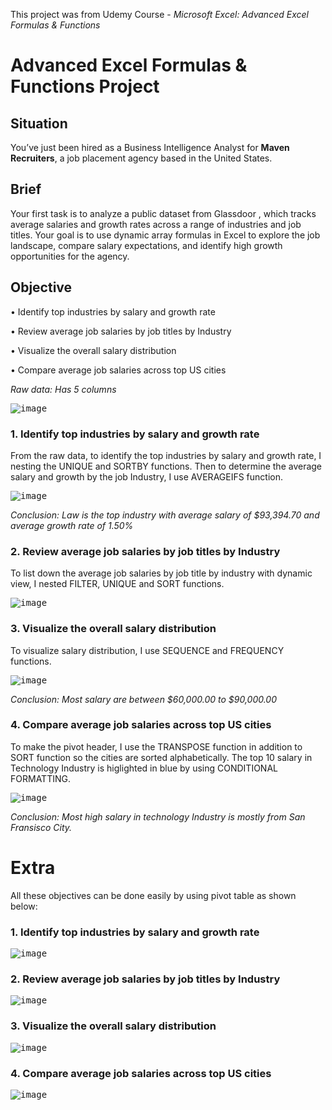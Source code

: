 This project was from Udemy Course - _Microsoft Excel: Advanced Excel Formulas & Functions_

# Advanced Excel Formulas & Functions Project

## Situation
You’ve just been hired as a Business Intelligence Analyst for **Maven Recruiters**, a job placement agency based in the United States.

## Brief
Your first task is to analyze a public dataset from Glassdoor , which tracks average salaries and growth rates across a range of industries and job titles. Your goal is to use
dynamic array formulas in Excel to explore the job landscape, compare salary expectations, and identify high growth opportunities for the agency.

## Objective
• Identify top industries by salary and growth rate

• Review average job salaries by job titles by Industry 

• Visualize the overall salary distribution

• Compare average job salaries across top US cities

_Raw data: Has 5 columns_

<kbd>![image](https://github.com/Sakinahcr/Maven-Analytics-Excel-Project/assets/132161850/44230e4d-ae79-486a-afb0-4168f8829da5)


### 1. Identify top industries by salary and growth rate

From the raw data, to identify the top industries by salary and growth rate, I nesting the UNIQUE and SORTBY functions. Then to determine the average salary and growth by the job Industry, I use AVERAGEIFS function.

<kbd>![image](https://github.com/Sakinahcr/Maven-Analytics-Excel-Project/assets/132161850/8de509d7-c875-46b2-8cef-9af61c9cd2e6)

__Conclusion:_ Law is the top industry with average salary of $93,394.70 and average growth rate of 1.50%_

### 2. Review average job salaries by job titles by Industry 

To list down the average job salaries by job title by industry with dynamic view, I nested FILTER, UNIQUE and SORT functions. 

<kbd>![image](https://github.com/Sakinahcr/Maven-Analytics-Excel-Project/assets/132161850/902e954b-31f0-4f67-9749-af9d53b3f7e9)

### 3. Visualize the overall salary distribution 

To visualize salary distribution, I use SEQUENCE and FREQUENCY functions.

<kbd>![image](https://github.com/Sakinahcr/Maven-Analytics-Excel-Project/assets/132161850/d7962c77-9603-46f4-bd6a-f75633127870)

__Conclusion:_ Most salary are between $60,000.00 to $90,000.00_

### 4. Compare average job salaries across top US cities 

To make the pivot header, I use the TRANSPOSE function in addition to SORT function so the cities are sorted alphabetically. The top 10 salary in Technology Industry is higlighted in blue by using CONDITIONAL FORMATTING.

<kbd>![image](https://github.com/Sakinahcr/Maven-Analytics-Excel-Project/assets/132161850/4b7b23ff-6114-4277-846e-b9c5489e8a75)

__Conclusion:_ Most high salary in technology Industry is mostly from San Fransisco City._


# Extra

All these objectives can be done easily by using pivot table as shown below:

### 1. Identify top industries by salary and growth rate


<kbd>![image](https://github.com/Sakinahcr/Maven-Analytics-Excel-Project/assets/132161850/fa63e0a7-9850-4d78-965e-3c9234ea69c3)

### 2. Review average job salaries by job titles by Industry 


<kbd>![image](https://github.com/Sakinahcr/Maven-Analytics-Excel-Project/assets/132161850/9294965e-477c-4789-a022-0a22a5b2e90e)

### 3. Visualize the overall salary distribution 


<kbd>![image](https://github.com/Sakinahcr/Maven-Analytics-Excel-Project/assets/132161850/07c7e1a9-f7f8-4537-ab3d-73e4e4234a2c)

### 4. Compare average job salaries across top US cities


<kbd>![image](https://github.com/Sakinahcr/Maven-Analytics-Excel-Project/assets/132161850/4a2cb820-f3ef-4096-9226-dd578aa68b51)



